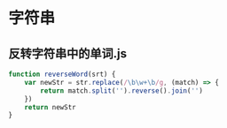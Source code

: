 # 字符串
## 反转字符串中的单词.js
```javascript
function reverseWord(srt) {
    var newStr = str.replace(/\b\w+\b/g, (match) => {
        return match.split('').reverse().join('')
    })
    return newStr
}
```
